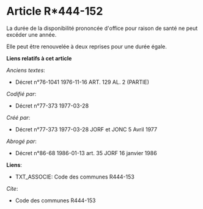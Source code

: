 # Article R*444-152

La durée de la disponibilité prononcée d'office pour raison de santé ne peut excéder une année.

Elle peut être renouvelée à deux reprises pour une durée égale.

**Liens relatifs à cet article**

_Anciens textes_:

  - Décret n°76-1041 1976-11-16 ART. 129 AL. 2 (PARTIE)

_Codifié par_:

  - Décret n°77-373 1977-03-28

_Créé par_:

  - Décret n°77-373 1977-03-28 JORF et JONC 5 Avril 1977

_Abrogé par_:

  - Décret n°86-68 1986-01-13 art. 35 JORF 16 janvier 1986

**Liens**:

  - TXT_ASSOCIE: Code des communes R444-153

_Cite_:

  - Code des communes R444-153
